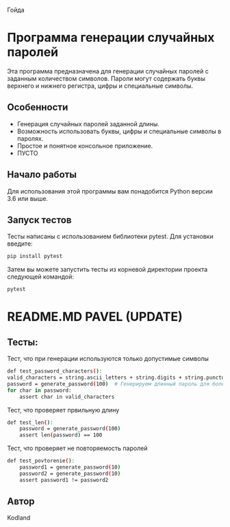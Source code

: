 Гойда

# Программа генерации случайных паролей

Эта программа предназначена для генерации случайных паролей с заданным количеством символов. Пароли могут содержать буквы верхнего и нижнего регистра, цифры и специальные символы.

## Особенности

- Генерация случайных паролей заданной длины.
- Возможность использовать буквы, цифры и специальные символы в паролях.
- Простое и понятное консольное приложение.
- ПУСТО
## Начало работы

Для использования этой программы вам понадобится Python версии 3.6 или выше.

## Запуск тестов

Тесты написаны с использованием библиотеки pytest. Для установки введите:
```bash
pip install pytest
```

Затем вы можете запустить тесты из корневой директории проекта следующей командой:
```bash
pytest
```
# README.MD PAVEL (UPDATE)
## Тесты:
Тест, что при генерации используются только допустимые символы
```bash
def test_password_characters():
valid_characters = string.ascii_letters + string.digits + string.punctuation
password = generate_password(100)  # Генерируем длинный пароль для более надежной проверки
for char in password:
    assert char in valid_characters
```

Тест, что проверяет првильную длину
```bash
def test_len():
    password = generate_password(100)
    assert len(password) == 100
```

Тест, что проверяет не повторяемость паролей
```bash
def test_povtorenie():
    password1 = generate_password(10)
    password2 = generate_password(10)
    assert password1 != password2
```

## Автор

Kodland
